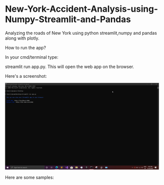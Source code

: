 # New-York-Accident-Analysis-using-Numpy-Streamlit-and-Pandas
Analyzing the roads of New York using python streamlit,numpy and pandas along with plotly.



How to run the app?

In your cmd/terminal type:

streamlit run app.py. This will open the web app on the browser.

Here's a screenshot:

![image](https://raw.githubusercontent.com/chandradharrao/New-York-Accident-Analysis-using-Numpy-Streamlit-and-Pandas/master/cmd.png)

Here are some samples:

